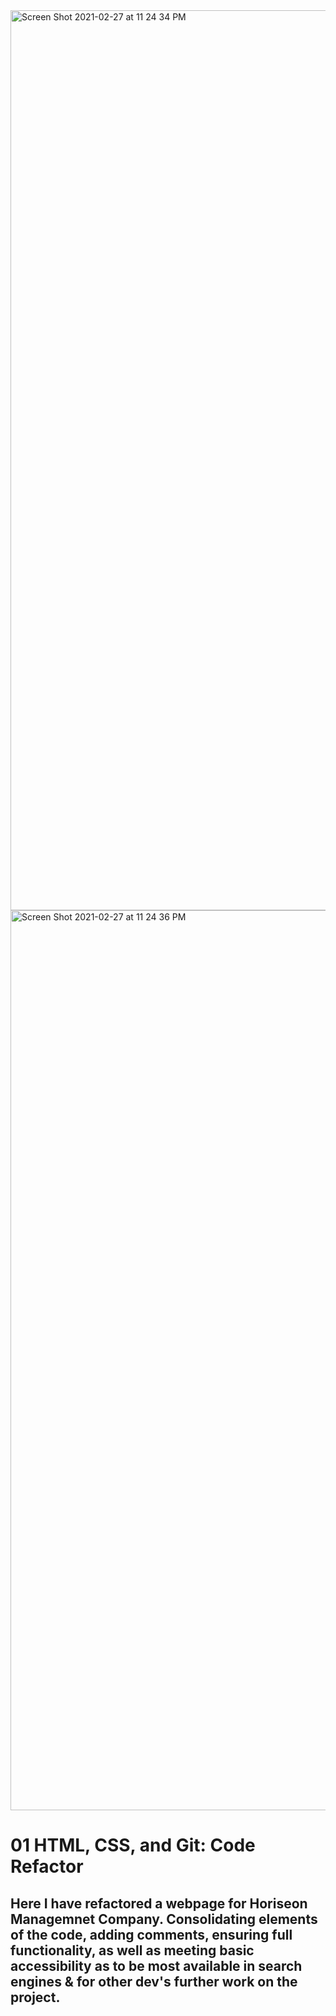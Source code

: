 <img width="1440" alt="Screen Shot 2021-02-27 at 11 24 34 PM" src="https://user-images.githubusercontent.com/70561939/109744918-1cea4b80-7ba1-11eb-90b8-a3aa0b620ce8.png">
<img width="1440" alt="Screen Shot 2021-02-27 at 11 24 36 PM" src="https://user-images.githubusercontent.com/70561939/109744925-1f4ca580-7ba1-11eb-876a-9eb6d3331779.png">


# 01 HTML, CSS, and Git: Code Refactor


## Here I have refactored a webpage for Horiseon Managemnet Company.  Consolidating elements of the code, adding comments, ensuring full functionality, as well as meeting basic accessibility as to be most available in search engines & for other dev's further work on the project.

